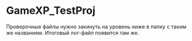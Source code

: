 # GameXP_TestProj

Проверочные файлы нужно закинуть на уровень ниже в папку с таким же названием.
Итоговый лог-файл появится там же.

